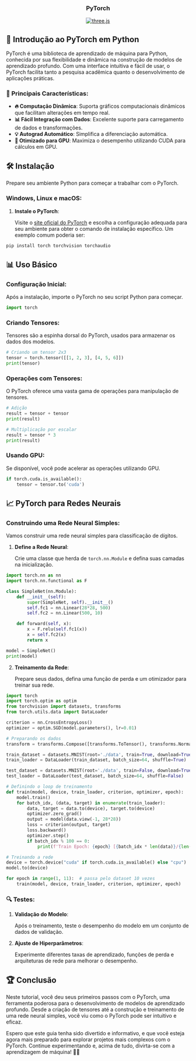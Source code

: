 <div align="center">
  <h3 align="center">PyTorch</h3>
  <div>
  <a href="https://bgcp.vercel.app/article/ec09e895-b423-41dc-809f-fcfa606a008c">
  <img src="https://img.shields.io/badge/Download PDF (ENGLISH)-black?style=for-the-badge&logoColor=white&color=000000" alt="three.js" />
  </a>
  </div>
</div>

## 🚀 Introdução ao PyTorch em Python

PyTorch é uma biblioteca de aprendizado de máquina para Python, conhecida por sua flexibilidade e dinâmica na construção de modelos de aprendizado profundo. Com uma interface intuitiva e fácil de usar, o PyTorch facilita tanto a pesquisa acadêmica quanto o desenvolvimento de aplicações práticas.

### 🌟 Principais Características:

- **🔥 Computação Dinâmica**: Suporta gráficos computacionais dinâmicos que facilitam alterações em tempo real.
- **📊 Fácil Integração com Dados**: Excelente suporte para carregamento de dados e transformações.
- **💡 Autograd Automático**: Simplifica a diferenciação automática.
- **🚀 Otimizado para GPU**: Maximiza o desempenho utilizando CUDA para cálculos em GPU.

## 🛠️ Instalação

Prepare seu ambiente Python para começar a trabalhar com o PyTorch.

### Windows, Linux e macOS:

1. **Instale o PyTorch**:

   Visite o [site oficial do PyTorch](https://pytorch.org/get-started/locally/) e escolha a configuração adequada para seu ambiente para obter o comando de instalação específico. Um exemplo comum poderia ser:

```bash
pip install torch torchvision torchaudio
```

## 📊 Uso Básico

### Configuração Inicial:

Após a instalação, importe o PyTorch no seu script Python para começar.

```python
import torch
```

### Criando Tensores:

Tensores são a espinha dorsal do PyTorch, usados para armazenar os dados dos modelos.

```python
# Criando um tensor 2x3
tensor = torch.tensor([[1, 2, 3], [4, 5, 6]])
print(tensor)
```

### Operações com Tensores:

O PyTorch oferece uma vasta gama de operações para manipulação de tensores.

```python
# Adição
result = tensor + tensor
print(result)

# Multiplicação por escalar
result = tensor * 3
print(result)
```

### Usando GPU:

Se disponível, você pode acelerar as operações utilizando GPU.

```python
if torch.cuda.is_available():
    tensor = tensor.to('cuda')
```

## 📈 PyTorch para Redes Neurais

### Construindo uma Rede Neural Simples:

Vamos construir uma rede neural simples para classificação de dígitos.

1. **Define a Rede Neural**:

   Crie uma classe que herda de `torch.nn.Module` e defina suas camadas na inicialização.

```python
import torch.nn as nn
import torch.nn.functional as F

class SimpleNet(nn.Module):
    def __init__(self):
        super(SimpleNet, self).__init__()
        self.fc1 = nn.Linear(28*28, 500)
        self.fc2 = nn.Linear(500, 10)

    def forward(self, x):
        x = F.relu(self.fc1(x))
        x = self.fc2(x)
        return x

model = SimpleNet()
print(model)
```

2. **Treinamento da Rede**:

   Prepare seus dados, defina uma função de perda e um otimizador para treinar sua rede.

```python
import torch
import torch.optim as optim
from torchvision import datasets, transforms
from torch.utils.data import DataLoader

criterion = nn.CrossEntropyLoss()
optimizer = optim.SGD(model.parameters(), lr=0.01)

# Preparando os dados
transform = transforms.Compose([transforms.ToTensor(), transforms.Normalize((0.5,), (0.5,))])

train_dataset = datasets.MNIST(root='./data', train=True, download=True, transform=transform)
train_loader = DataLoader(train_dataset, batch_size=64, shuffle=True)

test_dataset = datasets.MNIST(root='./data', train=False, download=True, transform=transform)
test_loader = DataLoader(test_dataset, batch_size=64, shuffle=False)

# Definindo o loop de treinamento
def train(model, device, train_loader, criterion, optimizer, epoch):
    model.train()
    for batch_idx, (data, target) in enumerate(train_loader):
        data, target = data.to(device), target.to(device)
        optimizer.zero_grad()
        output = model(data.view(-1, 28*28))
        loss = criterion(output, target)
        loss.backward()
        optimizer.step()
        if batch_idx % 100 == 0:
            print(f'Train Epoch: {epoch} [{batch_idx * len(data)}/{len(train_loader.dataset)} ({100. * batch_idx / len(train_loader):.0f}%)]\tLoss: {loss.item():.6f}')

# Treinando a rede
device = torch.device("cuda" if torch.cuda.is_available() else "cpu")
model.to(device)

for epoch in range(1, 11):  # passa pelo dataset 10 vezes
    train(model, device, train_loader, criterion, optimizer, epoch)

```

### 🔍 Testes:

1. **Validação do Modelo**:
   
   Após o treinamento, teste o desempenho do modelo em um conjunto de dados de validação.

2. **Ajuste de Hiperparâmetros**:
   
   Experimente diferentes taxas de aprendizado, funções de perda e arquiteturas de rede para melhorar o desempenho.

## 🏆 Conclusão

Neste tutorial, você deu seus primeiros passos com o PyTorch, uma ferramenta poderosa para o desenvolvimento de modelos de aprendizado profundo. Desde a criação de tensores até a construção e treinamento de uma rede neural simples, você viu como o PyTorch pode ser intuitivo e eficaz.

Espero que este guia tenha sido divertido e informativo, e que você esteja agora mais preparado para explorar projetos mais complexos com o PyTorch. Continue experimentando e, acima de tudo, divirta-se com a aprendizagem de máquina! 🐍🔥